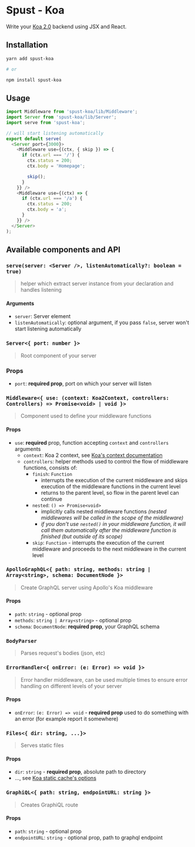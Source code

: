 # Spust - Koa

Write your [Koa 2.0](https://github.com/koajs/koa) backend using JSX and React.

## Installation

```sh
yarn add spust-koa

# or

npm install spust-koa
```

## Usage

```js
import Middleware from 'spust-koa/lib/Middleware';
import Server from 'spust-koa/lib/Server';
import serve from 'spust-koa';

// will start listening automatically
export default serve(
  <Server port={3000}>
    <Middleware use={(ctx, { skip }) => {
      if (ctx.url === '/') {
        ctx.status = 200;
        ctx.body = 'Homepage';

        skip();
      }
    }} />
    <Middleware use={(ctx) => {
      if (ctx.url === '/a') {
        ctx.status = 200;
        ctx.body = 'a';
      }
    }} />
  </Server>
);
```

## Available components and API

### `serve(server: <Server />, listenAutomatically?: boolean = true)`

> helper which extract server instance from your declaration and handles listening

#### Arguments

* `server`: Server element
* `listenAutomatically`: optional argument, if you pass `false`, server won't start listening automatically

### `Server<{ port: number }>`

> Root component of your server

### Props

* `port`: **required prop**, port on which your server will listen

### `Middleware<{ use: (context: Koa2Context, controllers: Controllers) => Promise<void> | void }>`

> Component used to define your middleware functions

#### Props

* `use`: **required** prop, function accepting `context` and `controllers` arguments
  * `context`: Koa 2 context, see [Koa's context documentation](https://github.com/koajs/koa/blob/master/docs/api/context.md)
  * `controllers`: helper methods used to control the flow of middleware functions, consists of:
    * `finish`: `Function`
      * interrupts the execution of the current middleware and skips execution of the middleware functions in the current level
      * returns to the parent level, so flow in the parent level can continue
    * `nested`: `() => Promise<void>`
      * implicitly calls nested middleware functions *(nested middlewares will be called in the scope of the middleware)*
      * *if you don't use `nested()` in your middleware function, it will call them automatically after the middleware function is finished (but outside of its scope)*
    * `skip`: `Function` - interrupts the execution of the current middleware and proceeds to the next middleware in the current level

### `ApolloGraphQL<{ path: string, methods: string | Array<string>, schema: DocumentNode }>`

> Create GraphQL server using Apollo's Koa middleware

#### Props

* `path`: `string` - optional prop
* `methods`: `string | Array<string>` - optional prop
* `schema`: `DocumentNode`: **required prop**, your GraphQL schema

### `BodyParser`

> Parses request's bodies (json, etc)

### `ErrorHandler<{ onError: (e: Error) => void }>`

> Error handler middleware, can be used multiple times to ensure error handling on different levels of your server

#### Props

* `onError`: `(e: Error) => void` - **required prop** used to do something with an error (for example report it somewhere)

### `Files<{ dir: string, ...}>`

> Serves static files

#### Props

* `dir`: `string` - **required prop**, absolute path to directory
* ..., see [Koa static cache's options](https://github.com/koajs/static-cache#staticcachedir--options--files)

### `GraphiQL<{ path: string, endpointURL: string }>`

> Creates GraphiQL route

#### Props

* `path`: `string` - optional prop
* `endpointURL`: `string` - optional prop, path to graphql endpoint
